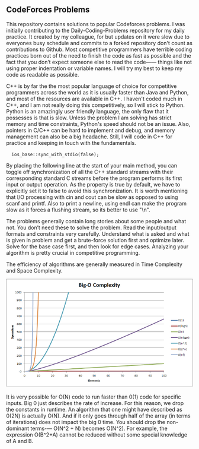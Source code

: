 ## CodeForces Problems

This repository contains solutions to popular Codeforces problems. I was initially contributing to the Daily-Coding-Problems repository for my daily practice. It created by my colleague, for but updates on it were slow due to everyones busy schedule and commits to a forked repository don't count as contributions to Github. Most competitive programmers have terrible coding practices born out of the need to finish the code as fast as possible and the fact that you don’t expect someone else to read the code—— things like not using proper indentation or variable names. I will try my best to keep my code as readable as possible.

C++ is by far the the most popular language of choice for competitive programmers across the world as it is usually faster than Java and Python, and most of the resources are available in C++. I haven't coded much in C++, and I am not really doing this competitively, so I will stick to Python. Python is an amazingly user friendly language, the only flaw that it possesses is that is slow. Unless the problem I am solving has strict memory and time constraints, Python's speed should not be an issue. Also, pointers in C/C++ can be hard to implement and debug, and memory management can also be a big headache. Still, I will code in C++ for practice and keeping in touch with the fundamentals.

	  ios_base::sync_with_stdio(false);

By placing the following line at the start of your main method, you can toggle off synchronization of all the C++ standard streams with their corresponding standard C streams before the program performs its first input or output operation. As the property is true by default, we have to explicitly set it to false to avoid this synchronization. It is worth mentioning that I/O processing with cin and cout can be slow as opposed to using scanf and printf. Also to print a newline, using endl can make the program slow as it forces a flushing stream, so its better to use "\n". 

The problems generally contain long stories about some people and what not. You don’t need these to solve the problem. Read the input/output formats and constraints very carefully. Understand what is asked and what is given in problem and get a brute-force solution first and optimize later. Solve for the base case first, and then look for edge cases. Analyzing your algorithm is pretty crucial in competitive programming. 

The efficiency of algorithms are generally measured in Time Complexity and Space Complexity. 

![alt text](./images/big-o.png)

It is very possible for O(N) code to run faster than 0(1) code for specific inputs. Big 0 just describes the rate of increase. For this reason, we drop the constants in runtime. An algorithm that one might have described as 0(2N) is actually O(N). And if it only goes through half of the array (in terms of iterations) does not impact the big 0 time. You should drop the non-dominant terms-— O(N^2 + N) becomes O(N^2). For example, the expression O(B^2+A) cannot be reduced without some special knowledge of A and B.
